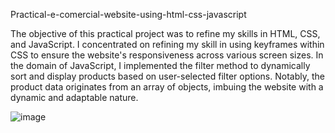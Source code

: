 Practical-e-comercial-website-using-html-css-javascript

The objective of this practical project was to refine my skills in HTML, CSS, and JavaScript. I concentrated on refining my skill in using keyframes within CSS to ensure the website's responsiveness across various screen sizes. In the domain of JavaScript, I implemented the filter method to dynamically sort and display products based on user-selected filter options. Notably, the product data originates from an array of objects, imbuing the website with a dynamic and adaptable nature.

![image](https://github.com/balazsbatorszigetvary/e-comercial/assets/129226735/6f784de2-d59f-46d4-a7f2-86e4d4537f2a)
